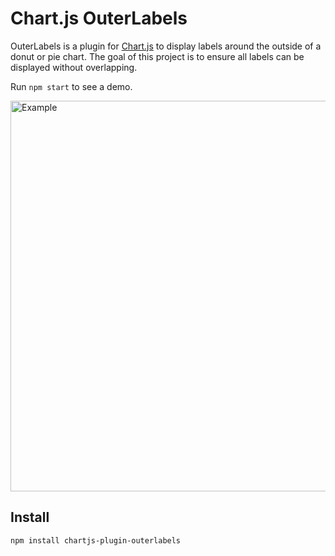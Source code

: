 # Chart.js OuterLabels

OuterLabels is a plugin for [Chart.js](http://www.chartjs.org) to display labels around the outside of a donut or pie chart. The goal of this project is to ensure all labels can be displayed without overlapping.

Run `npm start` to see a demo.

<img width="625" alt="Example" src="https://user-images.githubusercontent.com/4536038/44617385-2caea980-a859-11e8-9e15-5cfc83f15aec.png">

## Install

```
npm install chartjs-plugin-outerlabels
```
